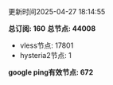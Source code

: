 更新时间2025-04-27 18:14:55

**总订阅: 160**
**总节点: 44008**
- vless节点: 17801
- hysteria2节点: 1

**google ping有效节点: 672**
